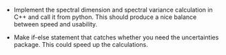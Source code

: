 - Implement the spectral dimension and spectral variance calculation in C++ and call it from python.
This should produce a nice balance between speed and usability.

- Make if-else statement that catches whether you need the uncertainties package. This could speed up the calculations. 
